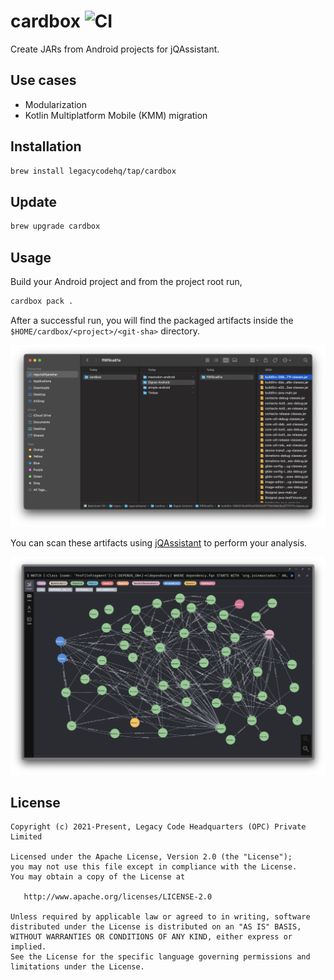 # cardbox ![CI](https://github.com/legacycodehq/cardbox/actions/workflows/tests.yml/badge.svg)

Create JARs from Android projects for jQAssistant.

## Use cases

- Modularization
- Kotlin Multiplatform Mobile (KMM) migration

## Installation

```bash
brew install legacycodehq/tap/cardbox
```

## Update

```bash
brew upgrade cardbox
```

## Usage

Build your Android project and from the project root run,

```bash
cardbox pack .
```

After a successful run, you will find the packaged artifacts inside the `$HOME/cardbox/<project>/<git-sha>`
directory.

![packaged JARs](docs/images/packaged-jars.png)

You can scan these artifacts using [jQAssistant](https://github.com/jQAssistant/jqa-commandline-tool) to perform your
analysis.

![jQAssistant](docs/images/jqassistant.png)

## License

```
Copyright (c) 2021-Present, Legacy Code Headquarters (OPC) Private Limited

Licensed under the Apache License, Version 2.0 (the "License");
you may not use this file except in compliance with the License.
You may obtain a copy of the License at

   http://www.apache.org/licenses/LICENSE-2.0

Unless required by applicable law or agreed to in writing, software
distributed under the License is distributed on an "AS IS" BASIS,
WITHOUT WARRANTIES OR CONDITIONS OF ANY KIND, either express or implied.
See the License for the specific language governing permissions and
limitations under the License.
```
